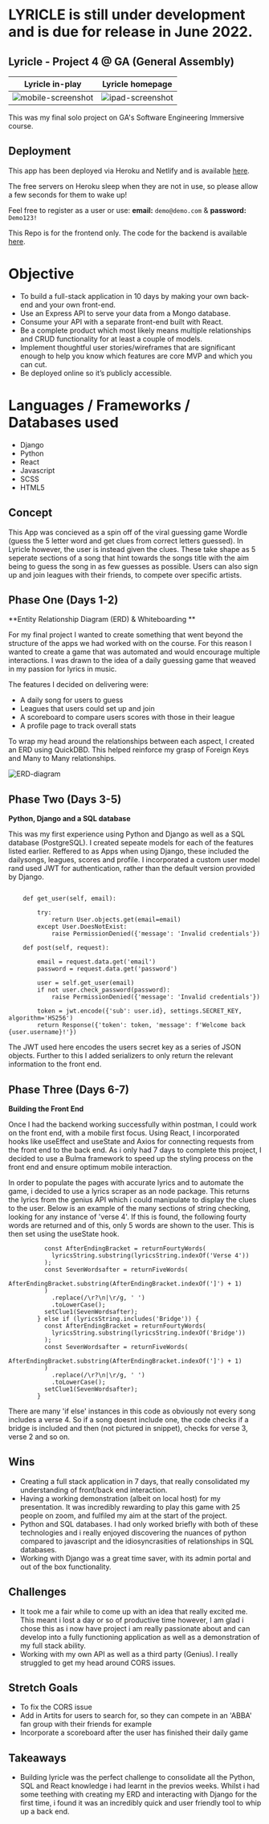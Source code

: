 # LYRICLE is still under development and is due for release in June 2022.

## Lyricle - Project 4 @ GA (General Assembly) 



Lyricle in-play             |  Lyricle homepage
:-------------------------:|:-------------------------:
![mobile-screenshot](https://res.cloudinary.com/dj7e2jadx/image/upload/v1652974512/lyricle_screenshot_phone.png)  |  ![ipad-screenshot](https://res.cloudinary.com/dj7e2jadx/image/upload/v1652974820/lyricle_screenshot_ipad.png)


This was my final solo project on GA's Software Engineering Immersive course. 

## Deployment 

This app has been deployed via Heroku and Netlify and is available [here](https://playlyricle.com/).

The free servers on Heroku sleep when they are not in use, so please allow a few seconds for them to wake up!

Feel free to register as a user or use: **email:** `demo@demo.com` & **password:** `Demo123!`

This Repo is for the frontend only. The code for the backend is available [here](https://github.com/ashleygyngell/lyricle-backend).

# Objective

- To build a full-stack application in 10 days by making your own back-end and your own front-end.
- Use an Express API to serve your data from a Mongo database.
- Consume your API with a separate front-end built with React.
- Be a complete product which most likely means multiple relationships and CRUD functionality for at least a couple of models.
- Implement thoughtful user stories/wireframes that are significant enough to help you know which features are core MVP and which you can cut.
- Be deployed online so it’s publicly accessible.

# Languages / Frameworks / Databases used

- Django
- Python
- React
- Javascript
- SCSS
- HTML5

## Concept

This App was concieved as a spin off of the viral guessing game Wordle (guess the 5 letter word and get clues from correct letters guessed). In Lyricle however, the user is instead given the clues. These take shape as 5 seperate sections of a song that hint towards the songs title with the aim being to guess the song in as few guesses as possible. Users can also sign up and join leagues with their friends, to compete over specific artists. 

## Phase One (Days 1-2) 

**Entity Relationship Diagram (ERD) & Whiteboarding **

For my final project I wanted to create something that went beyond the structure of the apps we had worked with on the course. For this reason I wanted to create a game that was automated and would encourage multiple interactions. I was drawn to the idea of a daily guessing game that weaved in my passion for lyrics in music. 

The features I decided on delivering were:

- A daily song for users to guess
- Leagues that users could set up and join
- A scoreboard to compare users scores with those in their league
- A profile page to track overall stats

To wrap my head around the relationships between each aspect, I created an ERD using QuickDBD. This helped reinforce my grasp of Foreign Keys and Many to Many relationships. 

![ERD-diagram](https://res.cloudinary.com/dj7e2jadx/image/upload/v1654030326/Screenshot_2022-05-31_at_21.51.44_vnf6lr.png)

## Phase Two (Days 3-5) 

**Python, Django and a SQL database** 

This was my first experience using Python and Django as well as a SQL database (PostgreSQL). I created sepeate models for each of the features listed earlier. Reffered to as Apps when using Django, these included the dailysongs, leagues, scores and profile. I incorporated a custom user model rand used JWT for authentication, rather than the default version provided by Django. 

```class LoginView(APIView):

    def get_user(self, email):

        try:
            return User.objects.get(email=email)
        except User.DoesNotExist:
            raise PermissionDenied({'message': 'Invalid credentials'})

    def post(self, request):
    
        email = request.data.get('email')
        password = request.data.get('password')

        user = self.get_user(email)
        if not user.check_password(password):
            raise PermissionDenied({'message': 'Invalid credentials'})

        token = jwt.encode({'sub': user.id}, settings.SECRET_KEY, algorithm='HS256')
        return Response({'token': token, 'message': f'Welcome back {user.username}!'})
```
The JWT used here encodes the users secret key as a series of JSON objects. Further to this I added serializers to only return the relevant information to the front end. 

## Phase Three (Days 6-7) 

**Building the Front End** 

Once I had the backend working successfully within postman, I could work on the front end, with a mobile first focus. Using React, I incorporated hooks like useEffect and useState and Axios for connecting requests from the front end to the back end. As i only had 7 days to complete this project, I decided to use a Bulma framework to speed up the styling process on the front end and ensure optimum mobile interaction. 

In order to populate the pages with accurate lyrics and to automate the game, i decided to use a lyrics scraper as an node package. This returns the lyrics from the genius API which i could manipulate to display the clues to the user. Below is an example of the many sections of string checking, looking for any instance of 'verse 4'. If this is found, the following fourty words are returned and of this, only 5 words are shown to the user. This is then set using the useState hook. 
```if (lyricsString.includes('Verse 4')) {
          const AfterEndingBracket = returnFourtyWords(
            lyricsString.substring(lyricsString.indexOf('Verse 4'))
          );
          const SevenWordsafter = returnFiveWords(
            AfterEndingBracket.substring(AfterEndingBracket.indexOf(']') + 1)
          )
            .replace(/\r?\n|\r/g, ' ')
            .toLowerCase();
          setClue1(SevenWordsafter);
        } else if (lyricsString.includes('Bridge')) {
          const AfterEndingBracket = returnFourtyWords(
            lyricsString.substring(lyricsString.indexOf('Bridge'))
          );
          const SevenWordsafter = returnFiveWords(
            AfterEndingBracket.substring(AfterEndingBracket.indexOf(']') + 1)
          )
            .replace(/\r?\n|\r/g, ' ')
            .toLowerCase();
          setClue1(SevenWordsafter);
        }
```
There are many 'if else' instances in this code as obviously not every song includes a verse 4. So if a song doesnt include one, the code checks if a bridge is included and then (not pictured in snippet), checks for verse 3, verse 2 and so on. 

## Wins

- Creating a full stack application in 7 days, that really consolidated my understanding of front/back end interaction. 
- Having a working demonstration (albeit on local host) for my presentation. It was incredibly rewarding to play this game with 25 people on zoom, and fulfiled my aim at the start of the project. 
- Python and SQL databases. I had only worked briefly with both of these technologies and i really enjoyed discovering the nuances of python compared to javascript and the idiosyncrasities of relationships in SQL databases. 
- Working with Django was a great time saver, with its admin portal and out of the box functionality. 

## Challenges

- It took me a fair while to come up with an idea that really excited me. This meant i lost a day or so of productive time however, I am glad i chose this as i now have project i am really passionate about and can develop into a fully functioning application as well as a demonstration of my full stack ability.
- Working with my own API as well as a third party (Genius). I really struggled to get my head around CORS issues. 

## Stretch Goals

- To fix the CORS issue
- Add in Artits for users to search for, so they can compete in an 'ABBA' fan group with their friends for example
- Incorporate a scoreboard after the user has finished their daily game

## Takeaways

- Building lyricle was the perfect challenge to consolidate all the Python, SQL and React knowledge i had learnt in the previos weeks. Whilst i had some teething with creating my ERD and interacting with Django for the first time, i found it was an incredibly quick and user friendly tool to whip up a back end. 
 


